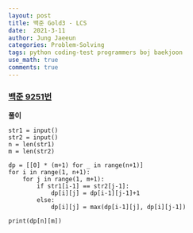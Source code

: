 ```yaml
---
layout: post
title: 백준 Gold3 - LCS
date:  2021-3-11
author: Jung Jaeeun
categories: Problem-Solving
tags: python coding-test programmers boj baekjoon
use_math: true
comments: true
---
```


### [백준 9251번](https://www.acmicpc.net/problem/9251)

**풀이**

```python3
str1 = input()
str2 = input()
n = len(str1)
m = len(str2)

dp = [[0] * (m+1) for _ in range(n+1)]
for i in range(1, n+1):
    for j in range(1, m+1):
        if str1[i-1] == str2[j-1]:
            dp[i][j] = dp[i-1][j-1]+1
        else:
            dp[i][j] = max(dp[i-1][j], dp[i][j-1])

print(dp[n][m])
```